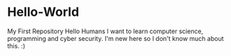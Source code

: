 # Hello-World
My First Repository
Hello Humans
I want to learn computer science, programming and cyber security.
I'm new here so I don't know much about this. :)
